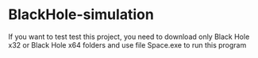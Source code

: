 # BlackHole-simulation

If you want to test test this project, you need to download only Black Hole x32 or Black Hole x64 folders and
use file Space.exe to run this program
